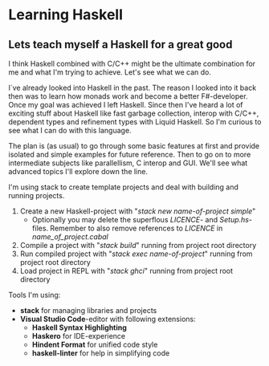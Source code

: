 # Learning Haskell
## Lets teach myself a Haskell for a great good

I think Haskell combined with C/C++ might be the ultimate combination for me and what I'm trying to achieve. Let's see what we can do.

I´ve already looked into Haskell in the past. The reason I looked into it back then was to learn how monads work and become a better F#-developer. Once my goal was achieved I left Haskell. Since then I've heard a lot of exciting stuff about Haskell like fast garbage collection, interop with C/C++, dependent types and refinement types with Liquid Haskell. So I'm curious to see what I can do with this language.

The plan is (as usual) to go through some basic features at first and provide isolated and simple examples for future reference. Then to go on to more intermediate subjects like parallellism, C interop and GUI. We'll see what advanced topics I'll explore down the line.

I'm using stack to create template projects and deal with building and running projects.
1. Create a new Haskell-project with "_stack new name-of-project simple_"
    * Optionally you may delete the superflous _LICENCE_- and _Setup.hs_-files. Remember to also remove references to _LICENCE_ in _name_of_project.cabal_
0. Compile a project with "_stack build_" running from project root directory
0. Run compiled project with "_stack exec name-of-project_" running from project root directory
0. Load project in REPL with "_stack ghci_" running from project root directory

Tools I'm using:
* **stack** for managing libraries and projects
* **Visual Studio Code**-editor with following extensions:
    * **Haskell Syntax Highlighting**
    * **Haskero** for IDE-experience
    * **Hindent Format** for unified code style
    * **haskell-linter** for help in simplifying code

